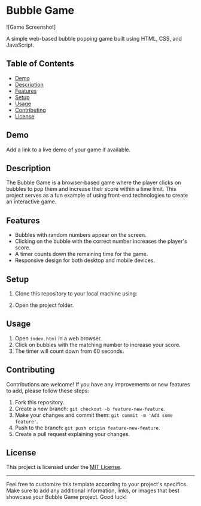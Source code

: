 # Bubble Game

![Game Screenshot]   <!-- Add a screenshot of your game if you have one -->

A simple web-based bubble popping game built using HTML, CSS, and JavaScript.

## Table of Contents
- [Demo](#demo)
- [Description](#description)
- [Features](#features)
- [Setup](#setup)
- [Usage](#usage)
- [Contributing](#contributing)
- [License](#license)

## Demo
Add a link to a live demo of your game if available.

## Description
The Bubble Game is a browser-based game where the player clicks on bubbles to pop them and increase their score within a time limit. This project serves as a fun example of using front-end technologies to create an interactive game.

## Features
- Bubbles with random numbers appear on the screen.
- Clicking on the bubble with the correct number increases the player's score.
- A timer counts down the remaining time for the game.
- Responsive design for both desktop and mobile devices.

## Setup
1. Clone this repository to your local machine using:

2. Open the project folder.

## Usage
1. Open `index.html` in a web browser.
2. Click on bubbles with the matching number to increase your score.
3. The timer will count down from 60 seconds.

## Contributing
Contributions are welcome! If you have any improvements or new features to add, please follow these steps:
1. Fork this repository.
2. Create a new branch: `git checkout -b feature-new-feature`.
3. Make your changes and commit them: `git commit -m 'Add some feature'`.
4. Push to the branch: `git push origin feature-new-feature`.
5. Create a pull request explaining your changes.

## License
This project is licensed under the [MIT License](LICENSE).

---


Feel free to customize this template according to your project's specifics. Make sure to add any additional information, links, or images that best showcase your Bubble Game project. Good luck!

